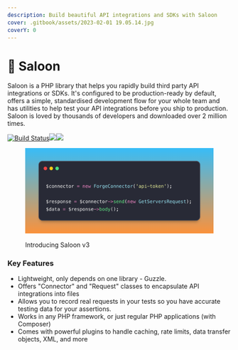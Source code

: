 ```yaml
---
description: Build beautiful API integrations and SDKs with Saloon
cover: .gitbook/assets/2023-02-01 19.05.14.jpg
coverY: 0
---
```


# 🤠 Saloon

Saloon is a PHP library that helps you rapidly build third party API integrations or SDKs. It's configured to be production-ready by default, offers a simple, standardised development flow for your whole team and has utilities to help test your API integrations before you ship to production. Saloon is loved by thousands of developers and downloaded over 2 million times.

[![Build Status](https://github.com/saloonphp/saloon/actions/workflows/tests.yml/badge.svg)](https://img.shields.io/github/actions/workflow/status/saloonphp/saloon/tests.yml?label=tests)![](https://img.shields.io/packagist/dm/saloonphp/saloon)![](https://img.shields.io/github/stars/saloonphp/saloon)

<figure><img src=".gitbook/assets/Introducing Saloon v3.png" alt=""><figcaption><p>Introducing Saloon v3</p></figcaption></figure>

### Key Features

* Lightweight, only depends on one library - Guzzle.
* Offers "Connector" and "Request" classes to encapsulate API integrations into files
* Allows you to record real requests in your tests so you have accurate testing data for your assertions.
* Works in any PHP framework, or just regular PHP applications (with Composer)
* Comes with powerful plugins to handle caching, rate limits, data transfer objects, XML, and more
